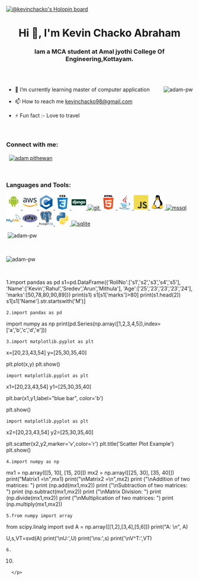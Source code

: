 [![@kevinchacko's Holopin board](https://holopin.me/kevinchacko)](https://holopin.io/@kevinchacko)

<h1 align="center">Hi 👋, I'm Kevin Chacko Abraham</h1>
<h3 align="center"> Iam a MCA student at Amal jyothi College Of Engineering,Kottayam.</h3>

<br>
<br>

<p><img align="right" src="https://github.com/Adam-pw/Adam-pw/blob/main/animation_500_kxa883sd.gif" alt="adam-pw" /></p>


- 🌱 I’m currently learning master of computer application

- 📫 How to reach me kevinchacko98@gmail.com

- ⚡ Fun fact :- Love to travel

<br>

<h3 align="left">Connect with me:</h3>
<p align="left">
  <a href="https://www.linkedin.com/in/kevin-chacko-abraham/"target="blank"><img align="center"
      src="https://raw.githubusercontent.com/rahuldkjain/github-profile-readme-generator/master/src/images/icons/Social/linked-in-alt.svg"
      alt="adam pithewan" height="30" width="40" /></a>
  
</p>

<br>
<h3 align="left">Languages and Tools:</h3>
<p align="left"> <a href="https://developer.android.com" target="_blank" rel="noreferrer"> <img src="https://raw.githubusercontent.com/devicons/devicon/master/icons/android/android-original-wordmark.svg" alt="android" width="40" height="40"/> </a> <a href="https://aws.amazon.com" target="_blank" rel="noreferrer"> <img src="https://raw.githubusercontent.com/devicons/devicon/master/icons/amazonwebservices/amazonwebservices-original-wordmark.svg" alt="aws" width="40" height="40"/> </a> <a href="https://www.cprogramming.com/" target="_blank" rel="noreferrer"> <img src="https://raw.githubusercontent.com/devicons/devicon/master/icons/c/c-original.svg" alt="c" width="40" height="40"/> </a> <a href="https://www.w3schools.com/css/" target="_blank" rel="noreferrer"> <img src="https://raw.githubusercontent.com/devicons/devicon/master/icons/css3/css3-original-wordmark.svg" alt="css3" width="40" height="40"/> </a> <a href="https://www.djangoproject.com/" target="_blank" rel="noreferrer"> <img src="https://raw.githubusercontent.com/devicons/devicon/master/icons/django/django-original.svg" alt="django" width="40" height="40"/> </a> <a href="https://git-scm.com/" target="_blank" rel="noreferrer"> <img src="https://www.vectorlogo.zone/logos/git-scm/git-scm-icon.svg" alt="git" width="40" height="40"/> </a> <a href="https://www.w3.org/html/" target="_blank" rel="noreferrer"> <img src="https://raw.githubusercontent.com/devicons/devicon/master/icons/html5/html5-original-wordmark.svg" alt="html5" width="40" height="40"/> </a> <a href="https://www.java.com" target="_blank" rel="noreferrer"> <img src="https://raw.githubusercontent.com/devicons/devicon/master/icons/java/java-original.svg" alt="java" width="40" height="40"/> </a> <a href="https://developer.mozilla.org/en-US/docs/Web/JavaScript" target="_blank" rel="noreferrer"> <img src="https://raw.githubusercontent.com/devicons/devicon/master/icons/javascript/javascript-original.svg" alt="javascript" width="40" height="40"/> </a> <a href="https://www.linux.org/" target="_blank" rel="noreferrer"> <img src="https://raw.githubusercontent.com/devicons/devicon/master/icons/linux/linux-original.svg" alt="linux" width="40" height="40"/> </a> <a href="https://www.microsoft.com/en-us/sql-server" target="_blank" rel="noreferrer"> <img src="https://www.svgrepo.com/show/303229/microsoft-sql-server-logo.svg" alt="mssql" width="40" height="40"/> </a> <a href="https://www.mysql.com/" target="_blank" rel="noreferrer"> <img src="https://raw.githubusercontent.com/devicons/devicon/master/icons/mysql/mysql-original-wordmark.svg" alt="mysql" width="40" height="40"/> </a> <a href="https://www.php.net" target="_blank" rel="noreferrer"> <img src="https://raw.githubusercontent.com/devicons/devicon/master/icons/php/php-original.svg" alt="php" width="40" height="40"/> </a> <a href="https://www.postgresql.org" target="_blank" rel="noreferrer"> <img src="https://raw.githubusercontent.com/devicons/devicon/master/icons/postgresql/postgresql-original-wordmark.svg" alt="postgresql" width="40" height="40"/> </a> <a href="https://www.python.org" target="_blank" rel="noreferrer"> <img src="https://raw.githubusercontent.com/devicons/devicon/master/icons/python/python-original.svg" alt="python" width="40" height="40"/> </a> <a href="https://www.sqlite.org/" target="_blank" rel="noreferrer"> <img src="https://www.vectorlogo.zone/logos/sqlite/sqlite-icon.svg" alt="sqlite" width="40" height="40"/> </a> </p>

<p>&nbsp;<img align="center" src="https://github-readme-stats.vercel.app/api?username=kevincha98&show_icons=true&locale=en&bg_color=0d1117&text_color=ffffff&repo=convoychat"
    alt="adam-pw" /></p>

<br>

<p><img align="center" src="https://github-readme-streak-stats.herokuapp.com/?user=kevincha98&theme=dark&background=0d1117&date_format=M%20j%5B%2C%20Y%5D" alt="adam-pw" /></p>
      <p>
    1.import pandas as pd
s1=pd.DataFrame({'RollNo':['s1','s2','s3','s4','s5'], 
                   'Name':['Kevin','Rahul','Sredev','Arun','Mithula'],
                   'Age':['25','23','23','23','24'],
                 'marks':[50,78,80,90,89]})
print(s1)
    s1[s1['marks']>80]
    print(s1.head(2))
    s1[s1['Name'].str.startswith('M')]
    
    2.import pandas as pd
import numpy as np
print(pd.Series(np.array([1,2,3,4,5]),index=['a','b','c','d','e']))
    
    3.import matplotlib.pyplot as plt
x=[20,23,43,54]
y=[25,30,35,40]

plt.plot(x,y)
plt.show()
    
    import matplotlib.pyplot as plt
x1=[20,23,43,54]
y1=[25,30,35,40]

plt.bar(x1,y1,label="blue bar", color='b')

plt.show()
    
    import matplotlib.pyplot as plt
x2=[20,23,43,54]
y2=[25,30,35,40]

plt.scatter(x2,y2,marker='v',color='r')
plt.title('Scatter Plot Example')
plt.show()
    
    4.import numpy as np
mx1 = np.array([[5, 10], [15, 20]])
mx2 = np.array([[25, 30], [35, 40]])
print("Matrix1 =\n",mx1)
print("\nMatrix2 =\n",mx2)
print ("\nAddition of two matrices: ")
print (np.add(mx1,mx2))
print ("\nSubtraction of two matrices: ")
print (np.subtract(mx1,mx2))
print ("\nMatrix Division: ")
print (np.divide(mx1,mx2))
print ("\nMultiplication of two matrices: ")
print (np.multiply(mx1,mx2))
    
  
    5.from numpy import array
from scipy.linalg import svd
A = np.array([[1,2],[3,4],[5,6]])
print("A: \n", A)

U,s,VT=svd(A)
print('\nU:',U)
print('\ns:',s)
print('\nV^T:',VT)
    
    6.
    
    
   10. 
      
      </p>

